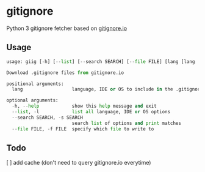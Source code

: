 # gitignore
Python 3 gitignore fetcher based on [gitignore.io](http://gitignore.io)

## Usage

```python
usage: giig [-h] [--list] [--search SEARCH] [--file FILE] [lang [lang ...]]

Download .gitignore files from gitignore.io

positional arguments:
  lang                  language, IDE or OS to include in the .gitignore file

optional arguments:
  -h, --help            show this help message and exit
  --list, -l            list all language, IDE or OS options
  --search SEARCH, -s SEARCH
                        search list of options and print matches
  --file FILE, -f FILE  specify which file to write to
```

## Todo

[ ] add cache (don't need to query gitignore.io everytime)

